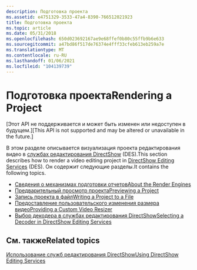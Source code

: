 ```yaml
---
description: Подготовка проекта
ms.assetid: e4751329-3533-47a4-8390-766512021923
title: Подготовка проекта
ms.topic: article
ms.date: 05/31/2018
ms.openlocfilehash: 650d023692167ae9e68ffef0b80c55ffb9b6e633
ms.sourcegitcommit: a47bd86f517de76374e4fff33cfeb613eb259a7e
ms.translationtype: MT
ms.contentlocale: ru-RU
ms.lasthandoff: 01/06/2021
ms.locfileid: "104139739"
---
```

# <a name="rendering-a-project"></a><span data-ttu-id="a886c-103">Подготовка проекта</span><span class="sxs-lookup"><span data-stu-id="a886c-103">Rendering a Project</span></span>

<span data-ttu-id="a886c-104">\[Этот API не поддерживается и может быть изменен или недоступен в будущем.\]</span><span class="sxs-lookup"><span data-stu-id="a886c-104">\[This API is not supported and may be altered or unavailable in the future.\]</span></span>

<span data-ttu-id="a886c-105">В этом разделе описывается визуализация проекта редактирования видео в [службах редактирования DirectShow](directshow-editing-services.md) (DES).</span><span class="sxs-lookup"><span data-stu-id="a886c-105">This section describes how to render a video editing project in [DirectShow Editing Services](directshow-editing-services.md) (DES).</span></span> <span data-ttu-id="a886c-106">Он содержит следующие разделы.</span><span class="sxs-lookup"><span data-stu-id="a886c-106">It contains the following topics.</span></span>

-   [<span data-ttu-id="a886c-107">Сведения о механизмах подготовки отчетов</span><span class="sxs-lookup"><span data-stu-id="a886c-107">About the Render Engines</span></span>](about-the-render-engines.md)
-   [<span data-ttu-id="a886c-108">Предварительный просмотр проекта</span><span class="sxs-lookup"><span data-stu-id="a886c-108">Previewing a Project</span></span>](previewing-a-project.md)
-   [<span data-ttu-id="a886c-109">Запись проекта в файл</span><span class="sxs-lookup"><span data-stu-id="a886c-109">Writing a Project to a File</span></span>](writing-a-project-to-a-file.md)
-   [<span data-ttu-id="a886c-110">Предоставление пользовательского изменения размера видео</span><span class="sxs-lookup"><span data-stu-id="a886c-110">Providing a Custom Video Resizer</span></span>](providing-a-custom-video-resizer.md)
-   [<span data-ttu-id="a886c-111">Выбор декодера в службах редактирования DirectShow</span><span class="sxs-lookup"><span data-stu-id="a886c-111">Selecting a Decoder in DirectShow Editing Services</span></span>](selecting-a-decoder-in-directshow-editing-services.md)

## <a name="related-topics"></a><span data-ttu-id="a886c-112">См. также</span><span class="sxs-lookup"><span data-stu-id="a886c-112">Related topics</span></span>

<dl> <dt>

[<span data-ttu-id="a886c-113">Использование служб редактирования DirectShow</span><span class="sxs-lookup"><span data-stu-id="a886c-113">Using DirectShow Editing Services</span></span>](using-directshow-editing-services.md)
</dt> </dl>

 

 



